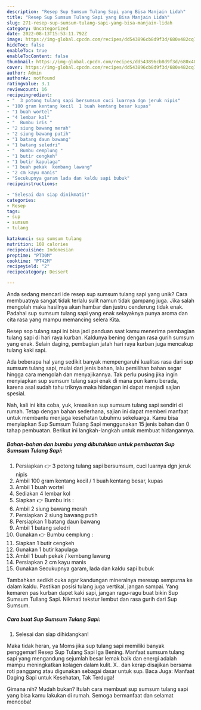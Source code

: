 ```yaml
---
description: "Resep Sup Sumsum Tulang Sapi yang Bisa Manjain Lidah"
title: "Resep Sup Sumsum Tulang Sapi yang Bisa Manjain Lidah"
slug: 271-resep-sup-sumsum-tulang-sapi-yang-bisa-manjain-lidah
category: Uncategorized
date: 2022-08-13T15:53:11.792Z
image: https://img-global.cpcdn.com/recipes/dd543896cb8d9f3d/680x482cq70/sup-sumsum-tulang-sapi-foto-resep-utama.jpg
hideToc: false
enableToc: true
enableTocContent: false
thumbnail: https://img-global.cpcdn.com/recipes/dd543896cb8d9f3d/680x482cq70/sup-sumsum-tulang-sapi-foto-resep-utama.jpg
cover: https://img-global.cpcdn.com/recipes/dd543896cb8d9f3d/680x482cq70/sup-sumsum-tulang-sapi-foto-resep-utama.jpg
author: Admin
authorAv: notfound
ratingvalue: 3.1
reviewcount: 16
recipeingredient:
- "  3 potong tulang sapi bersumsum cuci luarnya dgn jeruk nipis"
- "100 gram kentang kecil  1 buah kentang besar kupas"
- "1 buah wortel"
- "4 lembar kol"
- "  Bumbu iris "
- "2 siung bawang merah"
- "2 siung bawang putih"
- "1 batang daun bawang"
- "1 batang seledri"
- "  Bumbu cemplung "
- "1 butir cengkeh"
- "1 butir kapulaga"
- "1 buah pekak  kembang lawang"
- "2 cm kayu manis"
- "Secukupnya garam lada dan kaldu sapi bubuk"
recipeinstructions:

- "Selesai dan siap dinikmati!"
categories:
- Resep
tags:
- sup
- sumsum
- tulang

katakunci: sup sumsum tulang 
nutrition: 108 calories
recipecuisine: Indonesian
preptime: "PT30M"
cooktime: "PT42M"
recipeyield: "2"
recipecategory: Dessert

---
```





Anda sedang mencari ide resep sup sumsum tulang sapi yang unik? Cara membuatnya sangat tidak terlalu sulit namun tidak gampang juga. Jika salah mengolah maka hasilnya akan hambar dan justru cenderung tidak enak. Padahal sup sumsum tulang sapi yang enak selayaknya punya aroma dan cita rasa yang mampu memancing selera Kita.





Resep sop tulang sapi ini bisa jadi panduan saat kamu menerima pembagian tulang sapi di hari raya kurban. Kaldunya bening dengan rasa gurih sumsum yang enak. Selain daging, pembagian jatah hari raya kurban juga mencakup tulang kaki sapi.

Ada beberapa hal yang sedikit banyak mempengaruhi kualitas rasa dari sup sumsum tulang sapi, mulai dari jenis bahan, lalu pemilihan bahan segar hingga cara mengolah dan menyajikannya. Tak perlu pusing jika ingin menyiapkan sup sumsum tulang sapi enak di mana pun kamu berada, karena asal sudah tahu triknya maka hidangan ini dapat menjadi sajian spesial.






Nah, kali ini kita coba, yuk, kreasikan sup sumsum tulang sapi sendiri di rumah. Tetap dengan bahan sederhana, sajian ini dapat memberi manfaat untuk membantu menjaga kesehatan tubuhmu sekeluarga. Kamu bisa menyiapkan Sup Sumsum Tulang Sapi menggunakan 15 jenis bahan dan 0 tahap pembuatan. Berikut ini langkah-langkah untuk membuat hidangannya.

<!--inarticleads1-->

##### Bahan-bahan dan bumbu yang dibutuhkan untuk pembuatan Sup Sumsum Tulang Sapi:

1. Persiapkan  👉 3 potong tulang sapi bersumsum, cuci luarnya dgn jeruk nipis
1. Ambil 100 gram kentang kecil / 1 buah kentang besar, kupas
1. Ambil 1 buah wortel
1. Sediakan 4 lembar kol
1. Siapkan  👉 Bumbu iris :
1. Ambil 2 siung bawang merah
1. Persiapkan 2 siung bawang putih
1. Persiapkan 1 batang daun bawang
1. Ambil 1 batang seledri
1. Gunakan  👉 Bumbu cemplung :
1. Siapkan 1 butir cengkeh
1. Gunakan 1 butir kapulaga
1. Ambil 1 buah pekak / kembang lawang
1. Persiapkan 2 cm kayu manis
1. Gunakan Secukupnya garam, lada dan kaldu sapi bubuk


Tambahkan sedikit cuka agar kandungan mineralnya meresap sempurna ke dalam kaldu. Pastikan posisi tulang juga vertikal, jangan sampai. Yang kemaren pas kurban dapet kaki sapi, jangan ragu-ragu buat bikin Sup Sumsum Tullang Sapi. Nikmati tekstur lembut dan rasa gurih dari Sup Sumsum. 

<!--inarticleads2-->

##### Cara buat Sup Sumsum Tulang Sapi:


1. Selesai dan siap dihidangkan!

Maka tidak heran, ya Moms jika sup tulang sapi memiliki banyak penggemar! Resep Sup Tulang Sapi Iga Bening. Manfaat sumsum tulang sapi yang mengandung sejumlah besar lemak baik dan energi adalah mampu meningkatkan kolagen dalam kulit. X.. dan kerap disajikan bersama roti panggang atau digunakan sebagai dasar untuk sup. Baca Juga: Manfaat Daging Sapi untuk Kesehatan, Tak Terduga! 

Gimana nih? Mudah bukan? Itulah cara membuat sup sumsum tulang sapi yang bisa kamu lakukan di rumah. Semoga bermanfaat dan selamat mencoba!
